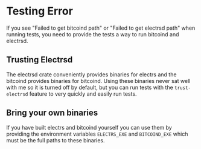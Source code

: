 
# Testing Error

If you see "Failed to get bitcoind path" or "Failed to get electrsd path" when running tests, you need to provide the tests a way to run bitcoind and electrsd.

## Trusting Electrsd

The electrsd crate conveniently provides binaries for electrs and the bitcoind
provides binaries for bitcoind.
Using these binaries never sat well with me so it is turned off by default, but
you can run tests with the `trust-electrsd` feature to very quickly and easily
run tests.

## Bring your own binaries

If you have built electrs and bitcoind yourself you can use them by providing
the environment variables `ELECTRS_EXE` and `BITCOIND_EXE` which must be the
full paths to these binaries.

